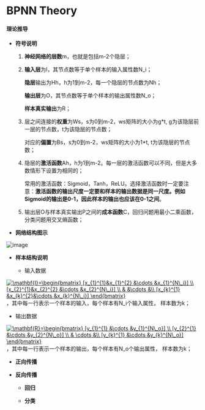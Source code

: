 # BPNN Theory
 
#### 理论推导

+ **符号说明**

    1. **神经网络的层数**m，也就是包括m-2个隐层；
    2. **输入层**为I，其节点数等于单个样本的输入属性数N_i；
    
       **隐层**输出为Hh，h为1到m-2，每一个隐层的节点数为Nh；
       
       **输出层**为O，其节点数等于单个样本的输出属性数N_o；
       
       **样本真实输出**为R；
       
    3. 层之间连接的**权重**为Ws，s为0到m-2，ws矩阵的大小为g\*t, g为该隐层前一层的节点数，t为该隐层的节点数；
    
       对应的**偏置**为Bs，s为0到m-2，ws矩阵的大小为1\*t, t为该隐层的节点数；
    
    4. 隐层的**激活函数**Ah，h为1到m-2。每一层的激活函数可以不同，但是大多数情形下设置为相同的；
    
       常用的激活函数：Sigmoid，Tanh，ReLU。选择激活函数时一定要注意：**激活函数的输出尺度一定要和样本的输出数据是同一尺度。例如Sigmoid的输出是0-1，因此样本的输出也应该在0-1之间**。
       
    5. 输出层O与样本真实输出P之间的**成本函数**C，回归问题用最小二乘函数， 分类问题用交叉熵函数；
      
+ **网络结构图示**

![image](https://github.com/Anfany/Machine-Learning-for-Beginner-by-Python3/blob/master/BPNN/BPNN_Struct.png)


+ **样本结构说明**

     + 输入数据
      
<a href="http://www.codecogs.com/eqnedit.php?latex=\mathbf{I}=\begin{bmatrix}&space;[x_{1}^{1}&x_{1}^{2}&space;&\cdots&space;&x_{1}^{N\_i}]&space;\\&space;[x_{2}^{1}&x_{2}^{2}&space;&\cdots&space;&x_{2}^{N\_i}]&space;\\&space;&&space;&\cdots&space;&\\&space;[x_{k}^{1}&space;&x_{k}^{2}&\cdots&space;&x_{k}^{N\_i}]&space;\end{bmatrix}" target="_blank"><img src="http://latex.codecogs.com/gif.latex?\mathbf{I}=\begin{bmatrix}&space;[x_{1}^{1}&x_{1}^{2}&space;&\cdots&space;&x_{1}^{N\_i}]&space;\\&space;[x_{2}^{1}&x_{2}^{2}&space;&\cdots&space;&x_{2}^{N\_i}]&space;\\&space;&&space;&\cdots&space;&\\&space;[x_{k}^{1}&space;&x_{k}^{2}&\cdots&space;&x_{k}^{N\_i}]&space;\end{bmatrix}" title="\mathbf{I}=\begin{bmatrix} [x_{1}^{1}&x_{1}^{2} &\cdots &x_{1}^{N\_i}] \\ [x_{2}^{1}&x_{2}^{2} &\cdots &x_{2}^{N\_i}] \\ & &\cdots &\\ [x_{k}^{1} &x_{k}^{2}&\cdots &x_{k}^{N\_i}] \end{bmatrix}" /></a>，其中每一行表示一个样本的输入，每个样本有N_i个输入属性， 样本数为k；


   + 输出数据
   
<a href="http://www.codecogs.com/eqnedit.php?latex=\mathbf{R}=\begin{bmatrix}&space;[y_{1}^{1}&space;&\cdots&space;&y_{1}^{N\_o}]&space;\\&space;[y_{2}^{1}&space;&\cdots&space;&y_{2}^{N\_o}]&space;\\&space;&&space;\cdots&space;&\\&space;[y_{k}^{1}&space;&\cdots&space;&y_{k}^{N\_o}]&space;\end{bmatrix}" target="_blank"><img src="http://latex.codecogs.com/gif.latex?\mathbf{R}=\begin{bmatrix}&space;[y_{1}^{1}&space;&\cdots&space;&y_{1}^{N\_o}]&space;\\&space;[y_{2}^{1}&space;&\cdots&space;&y_{2}^{N\_o}]&space;\\&space;&&space;\cdots&space;&\\&space;[y_{k}^{1}&space;&\cdots&space;&y_{k}^{N\_o}]&space;\end{bmatrix}" title="\mathbf{R}=\begin{bmatrix} [y_{1}^{1} &\cdots &y_{1}^{N\_o}] \\ [y_{2}^{1} &\cdots &y_{2}^{N\_o}] \\ & \cdots &\\ [y_{k}^{1} &\cdots &y_{k}^{N\_o}] \end{bmatrix}" /></a>，其中每一行表示一个样本的输出，每个样本有N_o个输出属性， 样本数为k；
    
    


+ **正向传播**



+ **反向传播**


    + **回归**
    

    + **分类**

 

 
 
  
